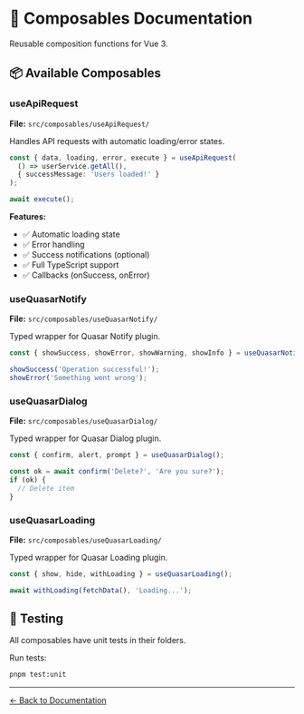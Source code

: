 # 🎣 Composables Documentation

Reusable composition functions for Vue 3.

## 📦 Available Composables

### useApiRequest
**File:** `src/composables/useApiRequest/`

Handles API requests with automatic loading/error states.

```typescript
const { data, loading, error, execute } = useApiRequest(
  () => userService.getAll(),
  { successMessage: 'Users loaded!' }
);

await execute();
```

**Features:**
- ✅ Automatic loading state
- ✅ Error handling
- ✅ Success notifications (optional)
- ✅ Full TypeScript support
- ✅ Callbacks (onSuccess, onError)

### useQuasarNotify
**File:** `src/composables/useQuasarNotify/`

Typed wrapper for Quasar Notify plugin.

```typescript
const { showSuccess, showError, showWarning, showInfo } = useQuasarNotify();

showSuccess('Operation successful!');
showError('Something went wrong');
```

### useQuasarDialog
**File:** `src/composables/useQuasarDialog/`

Typed wrapper for Quasar Dialog plugin.

```typescript
const { confirm, alert, prompt } = useQuasarDialog();

const ok = await confirm('Delete?', 'Are you sure?');
if (ok) {
  // Delete item
}
```

### useQuasarLoading
**File:** `src/composables/useQuasarLoading/`

Typed wrapper for Quasar Loading plugin.

```typescript
const { show, hide, withLoading } = useQuasarLoading();

await withLoading(fetchData(), 'Loading...');
```

## 🧪 Testing

All composables have unit tests in their folders.

Run tests:
```bash
pnpm test:unit
```

---

[← Back to Documentation](./README.md)

